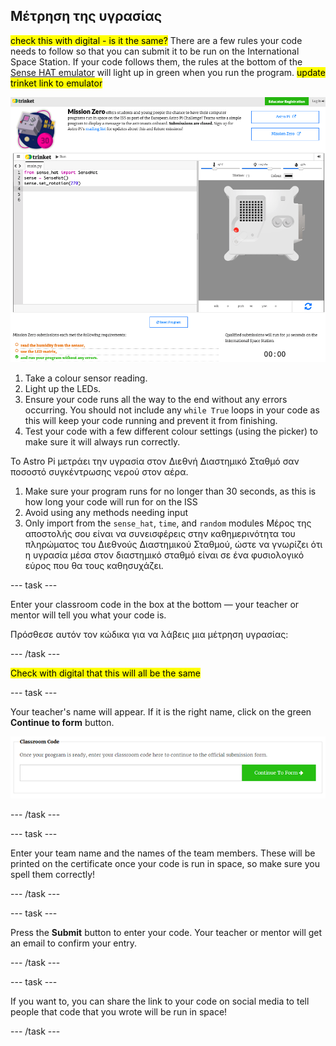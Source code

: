 ## Μέτρηση της υγρασίας

<mark>check this with digital - is it the same?</mark> There are a few rules your code needs to follow so that you can submit it to be run on the International Space Station. If your code follows them, the rules at the bottom of the [Sense HAT emulator](https://trinket.io/mission-zero) will light up in green when you run the program. <mark>update trinket link to emulator</mark>

![The Mission Zero Trinket pages showing the submission button and the criteria checks on the left. The top two ("read humidity" and "use the LEDs") are in orange text, the bottom one ("runs without any errors") is green.](images/validation.png)

1. Take a colour sensor reading.
2. Light up the LEDs.
3. Ensure your code runs all the way to the end without any errors occurring. You should not include any `while True` loops in your code as this will keep your code running and prevent it from finishing.
4. Test your code with a few different colour settings (using the picker) to make sure it will always run correctly.

Το Astro Pi μετράει την υγρασία στον Διεθνή Διαστημικό Σταθμό σαν ποσοστό συγκέντρωσης νερού στον αέρα.

1. Make sure your program runs for no longer than 30 seconds, as this is how long your code will run for on the ISS
2. Avoid using any methods needing input
3. Only import from the `sense_hat`, `time`, and `random` modules
Μέρος της αποστολής σου είναι να συνεισφέρεις στην καθημερινότητα του πληρώματος του Διεθνούς Διαστημικού Σταθμού, ώστε να γνωρίζει ότι η υγρασία μέσα στον διαστημικό σταθμό είναι σε ένα φυσιολογικό εύρος που θα τους καθησυχάζει.

--- task ---

Enter your classroom code in the box at the bottom — your teacher or mentor will tell you what your code is.

Πρόσθεσε αυτόν τον κώδικα για να λάβεις μια μέτρηση υγρασίας:

--- /task ---

<mark>Check with digital that this will all be the same</mark>

--- task ---

Your teacher's name will appear. If it is the right name, click on the green **Continue to form** button.

![Continue to form.](images/continue-to-form.png)

--- /task ---

--- task ---

Enter your team name and the names of the team members. These will be printed on the certificate once your code is run in space, so make sure you spell them correctly!

--- /task ---

--- task ---

Press the **Submit** button to enter your code. Your teacher or mentor will get an email to confirm your entry.

--- /task ---

--- task ---

If you want to, you can share the link to your code on social media to tell people that code that you wrote will be run in space!

--- /task ---
